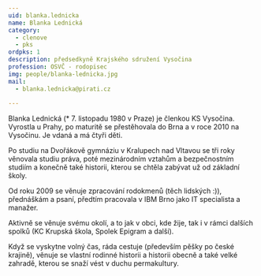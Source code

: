 ```yaml
---
uid: blanka.lednicka
name: Blanka Lednická
category:
  - clenove
  - pks
ordpks: 1
description: předsedkyně Krajského sdružení Vysočina
profession: OSVČ - rodopisec
img: people/blanka-lednicka.jpg
mail:
  - blanka.lednicka@pirati.cz
  
---
```


Blanka Lednická (* 7. listopadu 1980 v Praze) je členkou KS Vysočina. Vyrostla u Prahy, po maturitě se přestěhovala do Brna a v roce 2010 na Vysočinu. Je vdaná a má čtyři děti.

Po studiu na Dvořákově gymnáziu v Kralupech nad Vltavou se tři roky věnovala studiu práva, poté mezinárodním vztahům a bezpečnostním studiím a konečně také historii, kterou se chtěla zabývat už od základní školy.

Od roku 2009 se věnuje zpracování rodokmenů (těch lidských :)), přednáškám a psaní, předtím pracovala v IBM Brno jako IT specialista a manažer.

Aktivně se věnuje svému okolí, a to jak v obci, kde žije, tak i v rámci dalších spolků (KC Krupská škola, Spolek Epigram a další).

Když se vyskytne volný čas, ráda cestuje (především pěšky po české krajině), věnuje se vlastní rodinné historii a historii obecně a také velké zahradě, kterou se snaží vést v duchu permakultury. 
